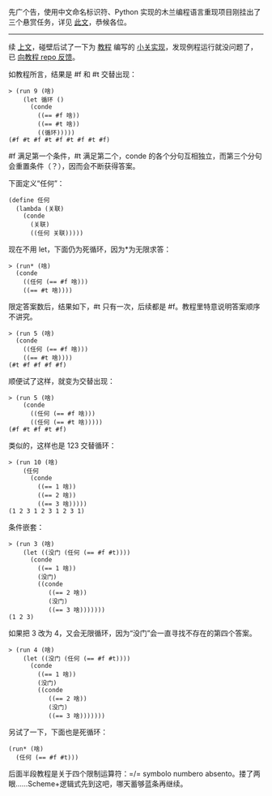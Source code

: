 先广个告，使用中文命名标识符、Python 实现的木兰编程语言重现项目刚挂出了三个悬赏任务，详见 [此文](https://zhuanlan.zhihu.com/p/372021884)，恭候各位。

-------------

续 [上文](https://zhuanlan.zhihu.com/p/371439938)，碰壁后试了一下为 [教程](http://io.livecode.ch/learn/webyrd/webmk) 编写的 [小关实现](https://github.com/webyrd/webmk)，发现例程运行就没问题了，已 [向教程 repo 反馈](https://github.com/webyrd/webmk/issues/4#issuecomment-838701563)。

如教程所言，结果是 #f 和 #t 交替出现：
```
> (run 9 (啥)
    (let 循环 ()
      (conde
        ((== #f 啥))
        ((== #t 啥))
        ((循环)))))
(#f #t #f #t #f #t #f #t #f)
```
#f 满足第一个条件，#t 满足第二个，conde 的各个分句互相独立，而第三个分句会重置条件（？），因而会不断获得答案。

下面定义“任何”：
```
(define 任何
  (lambda (关联)
    (conde
      (关联)
      ((任何 关联)))))
```

现在不用 let，下面仍为死循环，因为*为无限求答：
```
> (run* (啥)
  (conde
    ((任何 (== #f 啥)))
    ((== #t 啥))))
```

限定答案数后，结果如下，#t 只有一次，后续都是 #f。教程里特意说明答案顺序不讲究。
```
> (run 5 (啥)
  (conde
    ((任何 (== #f 啥)))
    ((== #t 啥))))
(#t #f #f #f #f)
```
顺便试了这样，就变为交替出现：
```
> (run 5 (啥)
    (conde
      ((任何 (== #f 啥)))
      ((任何 (== #t 啥)))))
(#f #t #f #t #f)
```

类似的，这样也是 123 交替循环：
```
> (run 10 (啥)
    (任何
      (conde
        ((== 1 啥))
        ((== 2 啥))
        ((== 3 啥)))))
(1 2 3 1 2 3 1 2 3 1)
```

条件嵌套：
```
> (run 3 (啥)
    (let ((没门 (任何 (== #f #t))))
      (conde
        ((== 1 啥))
        (没门)
        ((conde
           ((== 2 啥))
           (没门)
           ((== 3 啥)))))))
(1 2 3)
```

如果把 3 改为 4，又会无限循环，因为“没门”会一直寻找不存在的第四个答案。
```
> (run 4 (啥)
    (let ((没门 (任何 (== #f #t))))
      (conde
        ((== 1 啥))
        (没门)
        ((conde
           ((== 2 啥))
           (没门)
           ((== 3 啥)))))))
```

另试了一下，下面也是死循环：
```
(run* (啥)
  (任何 (== #f #t)))
```

后面半段教程是关于四个限制运算符：=/= symbolo numbero absento。搂了两眼……Scheme+逻辑式先到这吧，哪天蓄够蓝条再继续。
